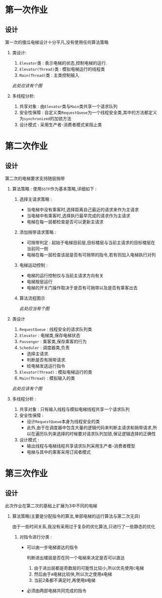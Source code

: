 # 第一次作业

## 设计

第一次的傻瓜电梯设计十分平凡,没有使用任何算法策略

1. 类设计:
   1. `Elevator`类 : 表示电梯的状态,控制电梯的运行.
   2. `Elevator(Thread)`类 : 模拟电梯运行的线程类
   3. `Main(Thread)`类 : 主类控制输入

   *此处应该有个图*

2. 多线程分析:

   1. 共享对象 : 由`Elevator`类与`Main`类共享一个请求队列
   2. 安全性保障 : 自定义类`RequestQueue`为一个线程安全类,其中的方法都定义为`synchronized`的加锁方法
   3. 设计模式 : 采用生产者-消费者模式来阻止类

# 第二次作业

## 设计

第二次的电梯要求支持随层捎带

1. 算法策略 : 使用`SSTF`作为基本策略,详细如下 :

   1. 选择主请求策略 : 

      * 当电梯中没有乘客时,选择距离自己最近的请求来作为主请求
      * 当电梯中有乘客时,选择执行最早完成的请求作为主请求
      * 电梯在每一层都检查是否可以更新主请求

   2. 添加捎带请求策略 : 

      * 可捎带判定 : 起始于电梯目前层,目标楼层与当前主请求的目标楼层在当前同一侧
      * 电梯在每一层检查该层是否有可捎带的指令,若有则加入电梯执行对列

   3. 电梯运动控制 :

      * 电梯的运行控制仅与当前主请求方向有关
      * 电梯按层运行
      * 电梯的开关门操作取决于是否有可捎带以及是否有乘客出去

   4. 算法流程图示

      *此处应当有个图*

2. 类设计

   1. `RequestQueue` : 线程安全的请求队列类
   2. `Elevator` : 电梯类,保存电梯状态
   3. `Passenger` : 乘客类,保存乘客的行为
   4. `Scheduler` : 调度器类,负责
      * 选择主请求.
      * 判断是否有捎带请求.
      * 给电梯发送运行指令
   5. `Elevator(Thread)` : 模拟电梯运行的类
   6. `Main(Thread)` : 模拟输入的类

   *此处应该有个图*

3. 多线程分析 :

   1. 共享对象 : 只有输入线程与模拟电梯线程共享一个请求队列
   2. 安全性保障 : 
      * 设计`RequestQueue`本身为线程安全的类
      * 此外,由于在调度器中包含大量的逻辑代码来判断主请求和捎带请求,所以在遍历队列来选择的时候要对请求队列加锁,保证逻辑选择的正确性
   3. 设计模式 :
      * 输出线程与电梯线程共享请求队列采用生产者-消费者模型
      * 电梯与其中的乘客采用订阅者模式

# 第三次作业

## 设计

此次作业在第二次的基础上扩展为3中不同的电梯

1. 算法策略(主要是分配指令的算法,单部电梯的运行算法与第二次无异)

   由于一些时间关系,我没有采用过于复杂的优化算法,只进行了一些静态的优化

   1. 对指令进行分类 :

      * 可以由一步电梯直达的指令

        判断进出楼层是否在同一个电梯来决定是否可以直达

        1. 由于进出层都是奇数层的可能性比较小,所以优先使用`C`电梯
        2. 然后由于`A`电梯比较快,所以次之使用`A`电梯
        3. 当前2条都不满足时,再使用`B`电梯

      * 必须由两部电梯共同完成的指令









